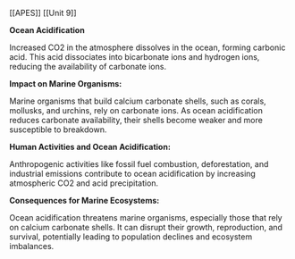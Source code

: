 [[APES]]
[[Unit 9]]


**Ocean Acidification**

Increased CO2 in the atmosphere dissolves in the ocean, forming carbonic acid. This acid dissociates into bicarbonate ions and hydrogen ions, reducing the availability of carbonate ions.

**Impact on Marine Organisms:**

Marine organisms that build calcium carbonate shells, such as corals, mollusks, and urchins, rely on carbonate ions. As ocean acidification reduces carbonate availability, their shells become weaker and more susceptible to breakdown.

**Human Activities and Ocean Acidification:**

Anthropogenic activities like fossil fuel combustion, deforestation, and industrial emissions contribute to ocean acidification by increasing atmospheric CO2 and acid precipitation.

**Consequences for Marine Ecosystems:**

Ocean acidification threatens marine organisms, especially those that rely on calcium carbonate shells. It can disrupt their growth, reproduction, and survival, potentially leading to population declines and ecosystem imbalances.